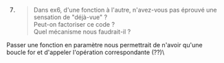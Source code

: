 7. > Dans ex6, d'une fonction à l'autre, n'avez-vous pas éprouvé une sensation de "déjà-vue" ?\
   > Peut-on factoriser ce code ?\
   >Quel mécanisme nous faudrait-il ?

Passer une fonction en paramètre nous permettrait de n'avoir qu'une boucle for et d'appeler l'opération correspondante (??)\

